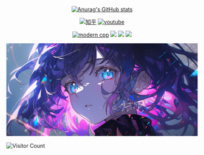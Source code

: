 <div id="title" align=center>



[![Anurag's GitHub stats](https://github-readme-stats.vercel.app/api?username=YuKong79A&show_icons=true&theme=tokyonight)](https://b23.tv/iEJTnPp)

[![知乎](https://img.shields.io/badge/BiliBili-YuKong-pink)](https://m.bilibili.com/space/416542012?from=search)
[![youtube](https://img.shields.io/badge/video-YouTube-red)](https://www.youtube.com/channel/UCey35Do4RGewqr-6EiaCJrg)

[![modern cpp](https://img.shields.io/badge/code-Modern%20C++-blue)](https://learn.microsoft.com/zh-cn/cpp/cpp/welcome-back-to-cpp-modern-cpp) 
![](https://img.shields.io/badge/讨厌-学习-yellow) 
![](https://img.shields.io/badge/性格-开朗-red) 
![](https://img.shields.io/badge/爱好-二次元-red)

</div>

![头像](image/头像.jpg)

![Visitor Count](https://profile-counter.glitch.me/Mq-b/count.svg)

[github-sub-title:img]: https://readme-typing-svg.herokuapp.com?font=Segoe+Script&center=true&lines=mq白.
